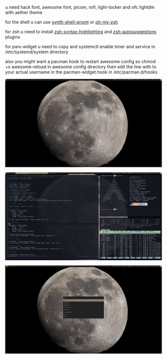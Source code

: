 u need hack font, awesome font, picom, rofi, light-locker and ofc lightdm with aether theme

for the shell u can use [synth-shell-promt](https://github.com/andresgongora/synth-shell-prompt) or [oh-my-zsh](https://github.com/ohmyzsh/ohmyzsh)

for zsh u need to install [zsh-syntax-highlighting](https://github.com/zsh-users/zsh-syntax-highlighting) and [zsh-autosuggestions](https://github.com/zsh-users/zsh-autosuggestions) plugins

for paru widget u need to copy and systemctl enable timer and service in /etc/systemd/system directory

also you might want a pacman hook to restart awesome config
so chmod +x awesome-reload in awesome config directory
then edit the line with <user> to your actual username in the pacman-widget.hook in /etc/pacman.d/hooks

![alt text](https://github.com/relaxxx89/awesomewm-moon-theme/blob/main/main.png?raw=true)


![alt text](https://github.com/relaxxx89/awesomewm-moon-theme/blob/main/cli.png?raw=true)


![alt text](https://github.com/relaxxx89/awesomewm-moon-theme/blob/main/rofi.png?raw=true)

